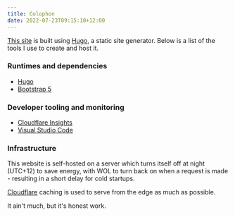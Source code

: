 ```yaml
---
title: Colophon
date: 2022-07-23T09:15:10+12:00
---
```


[This site](https://github.com/crookm/blog) is built using [Hugo](https://gohugo.io), a static site generator. Below is
a list of the tools I use to create and host it.

### Runtimes and dependencies
* [Hugo](https://gohugo.io)
* [Bootstrap 5](https://getbootstrap.com)

### Developer tooling and monitoring
* [Cloudflare Insights](https://www.cloudflare.com/insights)
* [Visual Studio Code](https://code.visualstudio.com)

### Infrastructure
This website is self-hosted on a server which turns itself off at night (UTC+12) to save energy, with WOL to turn back on when a request is made - resulting in a short delay for cold startups.

[Cloudflare](https://www.cloudflare.com) caching is used to serve from the edge as much as possible.

It ain't much, but it's honest work.

